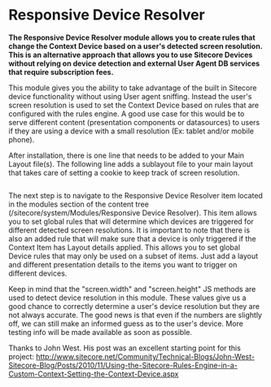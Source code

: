 Responsive Device Resolver
======================

<b>The Responsive Device Resolver module allows you to create rules that change the Context Device based on a user's detected screen resolution. This is an alternative approach that allows you to use Sitecore Devices without relying on device detection and external User Agent DB services that require subscription fees.</b>

This module gives you the ability to take advantage of the built in Sitecore device functionality without using User agent sniffing. Instead the user's screen resolution is used to set the Context Device based on rules that are configured with the rules engine. A good use case for this would be to serve different content (presentation components or datasources) to users if they are using a device with a small resolution (Ex: tablet and/or mobile phone).

After installation, there is one line that needs to be added to your Main Layout file(s). The following line adds a sublayout file to your main layout that takes care of setting a cookie to keep track of screen resolution.

<pre><sc:sublayout runat="server"  path="/layouts/Responsive Device Resolver/Responsive Device Resolver.ascx" id="RDRsublayout" /></pre>

The next step is to navigate to the Responsive Device Resolver item located in the modules section of the content tree (/sitecore/system/Modules/Responsive Device Resolver). This item allows you to set global rules that will determine which devices are triggered for different detected screen resolutions. It is important to note that there is also an added rule that will make sure that a device is only triggered if the Context Item has Layout details applied. This allows you to set global Device rules that may only be used on a subset of items. Just add a layout and different presentation details to the items you want to trigger on different devices.

Keep in mind that the "screen.width" and "screen.height" JS methods are used to detect device resolution in this module. These values give us a good chance to correctly determine a user's device resolution but they are not always accurate. The good news is that even if the numbers are slightly off, we can still make an informed guess as to the user's device. More testing info will be made available as soon as possible.

Thanks to John West. His post was an excellent starting point for this project: http://www.sitecore.net/Community/Technical-Blogs/John-West-Sitecore-Blog/Posts/2010/11/Using-the-Sitecore-Rules-Engine-in-a-Custom-Context-Setting-the-Context-Device.aspx